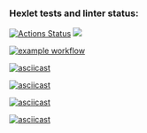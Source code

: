 ### Hexlet tests and linter status:
[![Actions Status](https://github.com/RYunusov2/python-project-lvl1/workflows/hexlet-check/badge.svg)](https://github.com/RYunusov2/python-project-lvl1/actions)
<a href="https://codeclimate.com/github/codeclimate/codeclimate/maintainability"><img src="https://api.codeclimate.com/v1/badges/a99a88d28ad37a79dbf6/maintainability" /></a>

[![example workflow](https://github.com/RYunusov2/python-project-lvl1/workflows/Python%20CI/badge.svg)](https://github.com/RYunusov2/python-project-lvl1/actions)

[![asciicast](https://asciinema.org/a/FHtFnawAR1h2WAV933NG762Bj.svg)](https://asciinema.org/a/FHtFnawAR1h2WAV933NG762Bj)

[![asciicast](https://asciinema.org/a/LDMQsMbkZ4brlopN2cQ56Ol9h.svg)](https://asciinema.org/a/LDMQsMbkZ4brlopN2cQ56Ol9h)

[![asciicast](https://asciinema.org/a/U8Bqkfil7nGc9yij8BiixtX9j.svg)](https://asciinema.org/a/U8Bqkfil7nGc9yij8BiixtX9j)

[![asciicast](https://asciinema.org/a/7UcrLEVq5KGRE1BhiyrpZcCcc.svg)](https://asciinema.org/a/7UcrLEVq5KGRE1BhiyrpZcCcc)